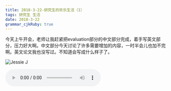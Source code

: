 ```yaml
---
title: 2018-3-22-研究生的欢乐生活（1） 
tags: 研究生 生活
date: 2018-3-22
grammar_cjkRuby: true
---
```



今天上午开会，老师让我赶紧把evaluation部分的中文部分完成，着手写英文部分，压力好大啊。中文部分今天讨论了许多需要增加的内容，一时半会儿也加不完啊。英文论文我也没写过。不知道会写成什么样子了。

![Jessie J][1]


<audio controls autoplay height="100" width="100"  loop="loop">
  <source src="/audio/Jessie J,Jhene Aiko,Rixton - Sorry To Interrupt.mp3" type="audio/mpeg">
  <embed height="50" width="100" src="/audio/Jessie J,Jhene Aiko,Rixton - Sorry To Interrupt.mp3">
</audio>


  [1]: https://encrypted-tbn0.gstatic.com/images?q=tbn:ANd9GcTO-_wARVAyp8swzVt-lnDCOEAvSp21DCfM3N0CmbG2H1F5AUaQ
